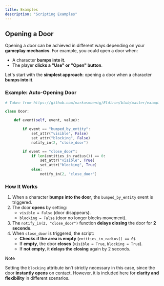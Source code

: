 ```yaml
---
title: Examples
description: "Scripting Examples"
---
```


## Opening a Door

Opening a door can be achieved in different ways depending on your **gameplay mechanics**. For example, you could open a door when:
- A character **bumps into it**.
- The player **clicks a "Use" or "Open" button**.

Let's start with the **simplest approach**: opening a door when a character **bumps into it**.

### **Example: Auto-Opening Door**

```python
# Taken from https://github.com/markusmoenig/Eldiron/blob/master/examples/Harbor.eldiron

class Door:

    def event(self, event, value):

        if event == "bumped_by_entity":
            set_attr("visible", False)
            set_attr("blocking", False)
            notify_in(2, "close_door")

        if event == "close_door":
            if len(entities_in_radius()) == 0:
                set_attr("visible", True)
                set_attr("blocking", True)
            else:
                notify_in(2, "close_door")
```

### **How It Works**
1. When a character **bumps into the door**, the `bumped_by_entity` event is triggered.
2. The door **opens** by setting:
   - `visible = False` (door disappears).
   - `blocking = False` (door no longer blocks movement).
3. The `notify_in(2, "close_door")` function **delays closing** the door for **2 seconds**.
4. When `close_door` is triggered, the script:
   - **Checks if the area is empty** (`entities_in_radius() == 0`).
   - If **empty**, the door **closes** (`visible = True`, `blocking = True`).
   - If **not empty**, it **delays the closing** again by 2 seconds.

> [!NOTE]
> Setting the `blocking` attribute isn’t strictly necessary in this case, since the door **instantly opens** on contact. However, it is included here for **clarity and flexibility** in different scenarios.
